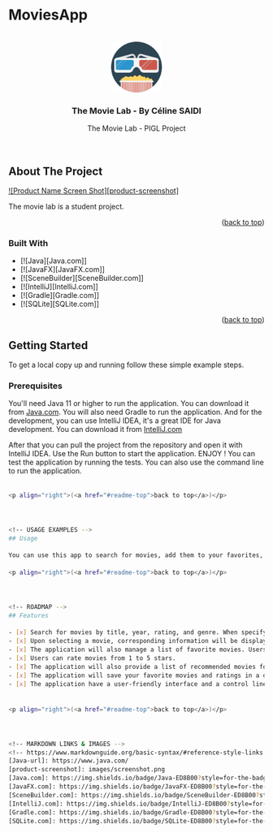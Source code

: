 # MoviesApp


<a name="readme-top"></a>

<!-- PROJECT LOGO -->
<br />
<div align="center">
  <a href="https://github.com/github_username/repo_name">
    <img src="images/logo.png" alt="Logo" width="100" height="100">
  </a>

<h3 align="center">The Movie Lab - By Céline SAIDI</h3>

  <p align="center">
    The Movie Lab - PIGL Project 
    <br />
    <br />
    <br />
  </p>
</div>

<!-- ABOUT THE PROJECT -->
## About The Project

[![Product Name Screen Shot][product-screenshot]](https://www.univ-amu.fr/)

The movie lab is a student project.
<br />

<p align="right">(<a href="#readme-top">back to top</a>)</p>



### Built With

* [![Java][Java.com]]
* [![JavaFX][JavaFX.com]]
* [![SceneBuilder][SceneBuilder.com]]
* [![IntelliJ][IntelliJ.com]]
* [![Gradle][Gradle.com]]
* [![SQLite][SQLite.com]]


<p align="right">(<a href="#readme-top">back to top</a>)</p>



<!-- GETTING STARTED -->
## Getting Started

To get a local copy up and running follow these simple example steps.

### Prerequisites

You'll need Java 11 or higher to run the application. You can download it from [Java.com](https://www.java.com/). You will also need Gradle to run the application.
And for the development, you can use IntelliJ IDEA, it's a great IDE for Java development. You can download it from [IntelliJ.com](https://www.jetbrains.com/idea/)

After that you can pull the project from the repository and open it with IntelliJ IDEA.
Use the Run button to start the application. ENJOY ! 
You can test the application by running the tests.
You can also use the command line to run the application.


```sh

<p align="right">(<a href="#readme-top">back to top</a>)</p>



<!-- USAGE EXAMPLES -->
## Usage

You can use this app to search for movies, add them to your favorites, and rate them. Get similar movies and more. 

<p align="right">(<a href="#readme-top">back to top</a>)</p>



<!-- ROADMAP -->
## Features

- [x] Search for movies by title, year, rating, and genre. When specifying search parameters, several movie names matching these parameters will be displayed.
- [x] Upon selecting a movie, corresponding information will be displayed, including the title, year, rating, genre, and a brief description.
- [x] The application will also manage a list of favorite movies. Users can add movies to this list, remove them, and view the list.
- [x] Users can rate movies from 1 to 5 stars.
- [x] The application will also provide a list of recommended movies for each user based on their favorite movies and ratings.
- [x] The application will save your favorite movies and ratings in a database so that they are available the next time you use the application.
- [x] The application have a user-friendly interface and a control line mode.


<p align="right">(<a href="#readme-top">back to top</a>)</p>



<!-- MARKDOWN LINKS & IMAGES -->
<!-- https://www.markdownguide.org/basic-syntax/#reference-style-links -->
[Java-url]: https://www.java.com/
[product-screenshot]: images/screenshot.png
[Java.com]: https://img.shields.io/badge/Java-ED8B00?style=for-the-badge&logo=java&logoColor=white
[JavaFX.com]: https://img.shields.io/badge/JavaFX-ED8B00?style=for-the-badge&logo=java&logoColor=white
[SceneBuilder.com]: https://img.shields.io/badge/SceneBuilder-ED8B00?style=for-the-badge&logo=java&logoColor=white
[IntelliJ.com]: https://img.shields.io/badge/IntelliJ-ED8B00?style=for-the-badge&logo=java&logoColor=white
[Gradle.com]: https://img.shields.io/badge/Gradle-ED8B00?style=for-the-badge&logo=java&logoColor=white
[SQLite.com]: https://img.shields.io/badge/SQLite-ED8B00?style=for-the-badge&logo=java&logoColor=white
